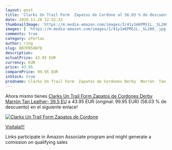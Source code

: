 ```yaml
---
layout: post
title: 'Clarks Un Trail Form  Zapatos de Cordone al 56.03 % de descuento'
date: 2020-11-28 12:52:22
thumbnailImage: 'https://m.media-amazon.com/images/I/41y1m6PMS1L._SL200_.jpg'
images: [ 'https://m.media-amazon.com/images/I/41y1m6PMS1L._SL200_.jpg' ]
comments: true
category: ofertas
author: ring
slug: B07FR5XW7Q
description:
actualPrice: 43.95 EUR
currency: EUR
price: 43.95
comparePrice: 99.95 EUR
inStock: true
prodname: Clarks Un Trail Form  Zapatos de Cordones Derby  Marrón  Tan Leather-   39.5 EU
---
```


Ahora mismo tienes [Clarks Un Trail Form  Zapatos de Cordones Derby  Marrón  Tan Leather-   39.5 EU](https://www.amazon.es/dp/B07FR5XW7Q/?tag=tolees-21) a 43.95 EUR (original: 99.95 EUR) (56.03 %  de descuento) en el siguiente enlace!

[![Clarks Un Trail Form  Zapatos de Cordone](https://m.media-amazon.com/images/I/41y1m6PMS1L._SL200_.jpg)](https://www.amazon.es/dp/B07FR5XW7Q/?tag=tolees-21)

[Visítala!!!](https://www.amazon.es/dp/B07FR5XW7Q/?tag=tolees-21)

Links participate in Amazon Associate program and might generate a comission on qualifying sales
